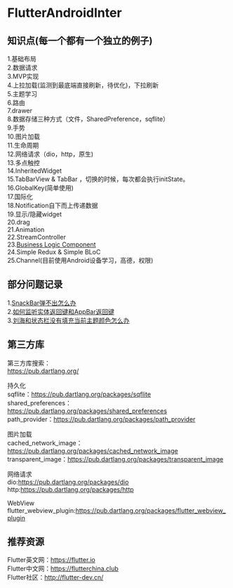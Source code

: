 # FlutterAndroidInter

## 知识点(每一个都有一个独立的例子)
1.基础布局  
2.数据请求  
3.MVP实现  
4.上拉加载(监测到最底端直接刷新，待优化)，下拉刷新   
5.主题学习  
6.路由  
7.drawer    
8.数据存储三种方式（文件，SharedPreference，sqflite）  
9.手势  
10.图片加载  
11.生命周期  
12.网络请求（dio，http，原生)  
13.多点触控  
14.InheritedWidget    
15.TabBarView & TabBar ，切换的时候，每次都会执行initState。
16.GlobalKey(简单使用)  
17.国际化  
18.Notification自下而上传递数据    
19.显示/隐藏widget       
20.drag   
21.Animation  
22.StreamController            
23.[Business Logic Component](https://medium.com/lacolaco-blog/bloc-design-pattern-with-angular-1c2f0339f6a3)  
24.Simple Redux & Simple BLoC              
25.Channel(目前使用Android设备学习，高德，权限)  
  
  
##  部分问题记录  
1.[SnackBar弹不出怎么办](https://www.jianshu.com/p/6520e0173049)  
2.[如何监听实体返回键和AppBar返回键](https://www.jianshu.com/p/f9f496652807)  
3.[刘海和状态栏没有填充当前主题颜色怎么办](https://www.jianshu.com/p/90cd38aeee65)  


## 第三方库
第三方库搜索：  
https://pub.dartlang.org/         

持久化  
sqflite：https://pub.dartlang.org/packages/sqflite  
shared_preferences：https://pub.dartlang.org/packages/shared_preferences  
path_provider：https://pub.dartlang.org/packages/path_provider  

图片加载  
cached_network_image：https://pub.dartlang.org/packages/cached_network_image  
transparent_image：https://pub.dartlang.org/packages/transparent_image  

网络请求  
dio:https://pub.dartlang.org/packages/dio  
http:https://pub.dartlang.org/packages/http

WebView  
flutter_webview_plugin:https://pub.dartlang.org/packages/flutter_webview_plugin  

## 推荐资源
Flutter英文网：https://flutter.io  
Flutter中文网：https://flutterchina.club  
Flutter社区：http://flutter-dev.cn/  
